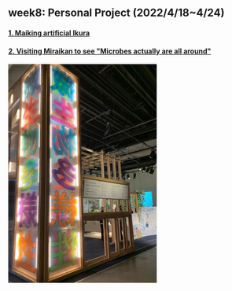 ## week8: Personal Project (2022/4/18~4/24)

####  [1. Maiking artificial Ikura](1/1.md)

####  [2. Visiting Miraikan to see "Microbes actually are all around"](2/2.md)


<img width="60%" alt="img" src="images/IMG_4004.jpeg">